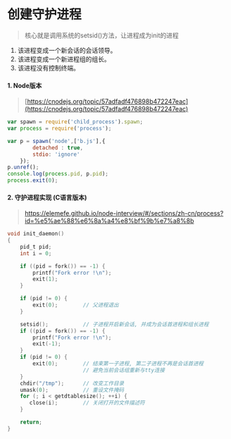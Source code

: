 # 创建守护进程

> 核心就是调用系统的setsid()方法，让进程成为init的进程
1. 该进程变成一个新会话的会话领导。
2. 该进程变成一个新进程组的组长。
3. 该进程没有控制终端。

#### 1. Node版本
> [https://cnodejs.org/topic/57adfadf476898b472247eac](https://cnodejs.org/topic/57adfadf476898b472247eac)

```javascript
var spawn = require('child_process').spawn;
var process = require('process');

var p = spawn('node',['b.js'],{
        detached : true,
        stdio: 'ignore'
    });
p.unref();
console.log(process.pid, p.pid);
process.exit(0);
```

#### 2. 守护进程实现 (C语言版本)
> https://elemefe.github.io/node-interview/#/sections/zh-cn/process?id=%e5%ae%88%e6%8a%a4%e8%bf%9b%e7%a8%8b
```c
void init_daemon()
{
    pid_t pid;
    int i = 0;

    if ((pid = fork()) == -1) {
        printf("Fork error !\n");
        exit(1);
    }

    if (pid != 0) {
        exit(0);        // 父进程退出
    }

    setsid();           // 子进程开启新会话, 并成为会话首进程和组长进程
    if ((pid = fork()) == -1) {
        printf("Fork error !\n");
        exit(-1);
    }
    if (pid != 0) {
        exit(0);        // 结束第一子进程, 第二子进程不再是会话首进程
                        // 避免当前会话组重新与tty连接
    }
    chdir("/tmp");      // 改变工作目录
    umask(0);           // 重设文件掩码
    for (; i < getdtablesize(); ++i) {
       close(i);        // 关闭打开的文件描述符
    }

    return;
}
```